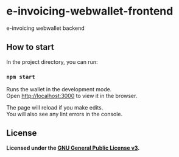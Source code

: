 # e-invoicing-webwallet-frontend

e-invoicing webwallet backend

## How to start

In the project directory, you can run:

### `npm start`

Runs the wallet in the development mode.\
Open [http://localhost:3000](http://localhost:3000) to view it in the browser.

The page will reload if you make edits.\
You will also see any lint errors in the console.

## License

**Licensed under the [GNU General Public License v3](https://www.gnu.org/licenses/gpl-3.0.txt).**

